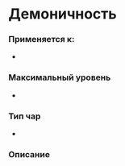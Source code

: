 # Демоничность

### Применяется к:

*

### Максимальный уровень&#x20;

*

### Тип чар

*

### Описание&#x20;
